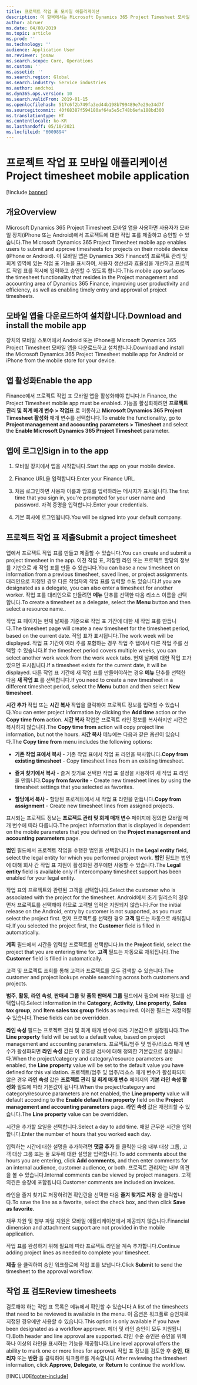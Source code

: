 ```yaml
---
title: 프로젝트 작업 표 모바일 애플리케이션
description: 이 항목에서는 Microsoft Dynamics 365 Project Timesheet 모바일 애플리케이션에 대한 정보를 제공합니다. 프로젝트 작업 표 모바일 앱을 사용하면 사용자가 모바일 장치에서 프로젝트에 대한 작업 표를 제출하고 승인할 수 있습니다.
author: abruer
ms.date: 04/08/2019
ms.topic: article
ms.prod: ''
ms.technology: ''
audience: Application User
ms.reviewer: josaw
ms.search.scope: Core, Operations
ms.custom: ''
ms.assetid: ''
ms.search.region: Global
ms.search.industry: Service industries
ms.author: andchoi
ms.dyn365.ops.version: 10
ms.search.validFrom: 2019-01-15
ms.openlocfilehash: 517c6f2b749fa3ed44b198b799489e7e29e34d7f
ms.sourcegitcommit: 40f68387f594180af64a5e5c748b6efa188bd300
ms.translationtype: HT
ms.contentlocale: ko-KR
ms.lasthandoff: 05/10/2021
ms.locfileid: "6009894"
---
```

# <a name="project-timesheet-mobile-application"></a><span data-ttu-id="842da-104">프로젝트 작업 표 모바일 애플리케이션</span><span class="sxs-lookup"><span data-stu-id="842da-104">Project timesheet mobile application</span></span>

[!include [banner](../includes/banner.md)]

## <a name="overview"></a><span data-ttu-id="842da-105">개요</span><span class="sxs-lookup"><span data-stu-id="842da-105">Overview</span></span>

<span data-ttu-id="842da-106">Microsoft Dynamics 365 Project Timesheet 모바일 앱을 사용하면 사용자가 모바일 장치(iPhone 또는 Android)에서 프로젝트에 대한 작업 표를 제출하고 승인할 수 있습니다.</span><span class="sxs-lookup"><span data-stu-id="842da-106">The Microsoft Dynamics 365 Project Timesheet mobile app enables users to submit and approve timesheets for projects on their mobile device (iPhone or Android).</span></span> <span data-ttu-id="842da-107">이 모바일 앱은 Dynamics 365 Finance의 프로젝트 관리 및 회계 영역에 있는 작업 표 기능을 표시하여, 사용자 생산성과 효율성을 개선하고 프로젝트 작업 표를 적시에 입력하고 승인할 수 있도록 합니다.</span><span class="sxs-lookup"><span data-stu-id="842da-107">This mobile app surfaces the timesheet functionality that resides in the Project management and accounting area of Dynamics 365 Finance, improving user productivity and efficiency, as well as enabling timely entry and approval of project timesheets.</span></span>

## <a name="download-and-install-the-mobile-app"></a><span data-ttu-id="842da-108">모바일 앱을 다운로드하여 설치합니다.</span><span class="sxs-lookup"><span data-stu-id="842da-108">Download and install the mobile app</span></span>

<span data-ttu-id="842da-109">장치의 모바일 스토어에서 Android 또는 iPhone용 Microsoft Dynamics 365 Project Timesheet 모바일 앱을 다운로드하고 설치합니다.</span><span class="sxs-lookup"><span data-stu-id="842da-109">Download and install the Microsoft Dynamics 365 Project Timesheet mobile app for Android or iPhone from the mobile store for your device.</span></span>

## <a name="enable-the-app"></a><span data-ttu-id="842da-110">앱 활성화</span><span class="sxs-lookup"><span data-stu-id="842da-110">Enable the app</span></span> 

<span data-ttu-id="842da-111">Finance에서 프로젝트 작업 표 모바일 앱을 활성화해야 합니다.</span><span class="sxs-lookup"><span data-stu-id="842da-111">In Finance, the Project Timesheet mobile app must be enabled.</span></span> <span data-ttu-id="842da-112">기능을 활성화하려면 **프로젝트 관리 및 회계 매개 변수 \> 작업표** 로 이동하고 **Microsoft Dynamics 365 Project Timesheet 활성화** 매개 변수를 선택합니다.</span><span class="sxs-lookup"><span data-stu-id="842da-112">To enable the functionality, go to **Project management and accounting parameters \> Timesheet** and select the **Enable Microsoft Dynamics 365 Project Timesheet** parameter.</span></span>

## <a name="sign-in-to-the-app"></a><span data-ttu-id="842da-113">앱에 로그인</span><span class="sxs-lookup"><span data-stu-id="842da-113">Sign in to the app</span></span>

1.  <span data-ttu-id="842da-114">모바일 장치에서 앱을 시작합니다.</span><span class="sxs-lookup"><span data-stu-id="842da-114">Start the app on your mobile device.</span></span>

2.  <span data-ttu-id="842da-115">Finance URL을 입력합니다.</span><span class="sxs-lookup"><span data-stu-id="842da-115">Enter your Finance URL.</span></span>

3.  <span data-ttu-id="842da-116">처음 로그인하면 사용자 이름과 암호를 입력하라는 메시지가 표시됩니다.</span><span class="sxs-lookup"><span data-stu-id="842da-116">The first time that you sign in, you're prompted for your user name and password.</span></span> <span data-ttu-id="842da-117">자격 증명을 입력합니다.</span><span class="sxs-lookup"><span data-stu-id="842da-117">Enter your credentials.</span></span>

4.  <span data-ttu-id="842da-118">기본 회사에 로그인됩니다.</span><span class="sxs-lookup"><span data-stu-id="842da-118">You will be signed into your default company.</span></span>

## <a name="submit-a-project-timesheet"></a><span data-ttu-id="842da-119">프로젝트 작업 표 제출</span><span class="sxs-lookup"><span data-stu-id="842da-119">Submit a project timesheet</span></span>

<span data-ttu-id="842da-120">앱에서 프로젝트 작업 표를 만들고 제출할 수 있습니다.</span><span class="sxs-lookup"><span data-stu-id="842da-120">You can create and submit a project timesheet in the app.</span></span> <span data-ttu-id="842da-121">이전 작업 표, 저장된 라인 또는 프로젝트 할당의 정보를 기반으로 새 작업 표를 만들 수 있습니다.</span><span class="sxs-lookup"><span data-stu-id="842da-121">You can base a new timesheet on information from a previous timesheet, saved lines, or project assignments.</span></span> <span data-ttu-id="842da-122">대리인으로 지정된 경우 다른 작업자의 작업 표를 입력할 수도 있습니다.</span><span class="sxs-lookup"><span data-stu-id="842da-122">If you are designated as a delegate, you can also enter a timesheet for another worker.</span></span> <span data-ttu-id="842da-123">작업 표를 대리인으로 만들려면 **메뉴** 단추를 선택한 다음 리소스 이름을 선택합니다.</span><span class="sxs-lookup"><span data-stu-id="842da-123">To create a timesheet as a delegate, select the **Menu** button and then select a resource name..</span></span>

<span data-ttu-id="842da-124">작업 표 페이지는 현재 날짜를 기준으로 작업 표 기간에 대한 새 작업 표를 만듭니다.</span><span class="sxs-lookup"><span data-stu-id="842da-124">The timesheet page will create a new timesheet for the timesheet period, based on the current date.</span></span> <span data-ttu-id="842da-125">작업 표가 표시됩니다.</span><span class="sxs-lookup"><span data-stu-id="842da-125">The work week will be displayed.</span></span> <span data-ttu-id="842da-126">작업 표 기간이 여러 주를 포함하는 경우 작업 주 탭에서 다른 작업 주를 선택할 수 있습니다.</span><span class="sxs-lookup"><span data-stu-id="842da-126">If the timesheet period covers multiple weeks, you can select another work week from the work week tabs.</span></span>
<span data-ttu-id="842da-127">현재 날짜에 대한 작업 표가 있으면 표시됩니다.</span><span class="sxs-lookup"><span data-stu-id="842da-127">If a timesheet exists for the current date, it will be displayed.</span></span> <span data-ttu-id="842da-128">다른 작업 표 기간에 새 작업 표를 만들어야하는 경우 **메뉴** 단추를 선택한 다음 **새 작업 표** 를 선택합니다.</span><span class="sxs-lookup"><span data-stu-id="842da-128">If you need to create a new timesheet in a different timesheet period, select the **Menu** button and then select **New timesheet**.</span></span>

<span data-ttu-id="842da-129">**시간 추가** 작업 또는 **시간 복사** 작업을 클릭하여 프로젝트 정보를 입력할 수 있습니다.</span><span class="sxs-lookup"><span data-stu-id="842da-129">You can enter project information by clicking the **Add time** action or the **Copy time from** action.</span></span> <span data-ttu-id="842da-130">**시간 복사** 작업은 프로젝트 라인 정보를 복사하지만 시간은 복사하지 않습니다.</span><span class="sxs-lookup"><span data-stu-id="842da-130">The **Copy time from** action will copy project line information, but not the hours.</span></span> <span data-ttu-id="842da-131">**시간 복사** 메뉴에는 다음과 같은 옵션이 있습니다.</span><span class="sxs-lookup"><span data-stu-id="842da-131">The **Copy time from** menu includes the following options:</span></span>

- <span data-ttu-id="842da-132">**기존 작업 표에서 복사** - 기존 작업 표에서 작업 표 라인을 복사합니다.</span><span class="sxs-lookup"><span data-stu-id="842da-132">**Copy from existing timesheet** - Copy timesheet lines from an existing timesheet.</span></span>

- <span data-ttu-id="842da-133">**즐겨 찾기에서 복사** - 즐겨 찾기로 선택한 작업 표 설정을 사용하여 새 작업 표 라인을 만듭니다.</span><span class="sxs-lookup"><span data-stu-id="842da-133">**Copy from favorite** - Create new timesheet lines by using the timesheet settings that you selected as favorites.</span></span>

- <span data-ttu-id="842da-134">**할당에서 복사** - 할당된 프로젝트에서 새 작업 표 라인을 만듭니다.</span><span class="sxs-lookup"><span data-stu-id="842da-134">**Copy from assignment** - Create new timesheet lines from assigned projects.</span></span>

<span data-ttu-id="842da-135">표시되는 프로젝트 정보는 **프로젝트 관리 및 회계 매개 변수** 페이지에 정의한 모바일 매개 변수에 따라 다릅니다.</span><span class="sxs-lookup"><span data-stu-id="842da-135">The project information that is displayed is dependent on the mobile parameters that you defined on the **Project management and accounting parameters** page.</span></span>

<span data-ttu-id="842da-136">**법인** 필드에서 프로젝트 작업을 수행한 법인을 선택합니다.</span><span class="sxs-lookup"><span data-stu-id="842da-136">In the **Legal entity** field, select the legal entity for which you performed project work.</span></span> <span data-ttu-id="842da-137">**법인** 필드는 법인에 대해 회사 간 작업 표 지원이 활성화된 경우에만 사용할 수 있습니다.</span><span class="sxs-lookup"><span data-stu-id="842da-137">The **Legal entity** field is available only if intercompany timesheet support has been enabled for your legal entity.</span></span>

<span data-ttu-id="842da-138">작업 표의 프로젝트와 관련된 고객을 선택합니다.</span><span class="sxs-lookup"><span data-stu-id="842da-138">Select the customer who is associated with the project for the timesheet.</span></span> <span data-ttu-id="842da-139">Android에서 초기 릴리스의 경우 먼저 프로젝트를 선택해야 하므로 고객별 입력은 지원되지 않습니다.</span><span class="sxs-lookup"><span data-stu-id="842da-139">For the initial release on the Android, entry by customer is not supported, as you must select the project first.</span></span> <span data-ttu-id="842da-140">먼저 프로젝트를 선택한 경우 **고객** 필드는 자동으로 채워집니다.</span><span class="sxs-lookup"><span data-stu-id="842da-140">If you selected the project first, the **Customer** field is filled in automatically.</span></span>

<span data-ttu-id="842da-141">**계획** 필드에서 시간을 입력할 프로젝트를 선택합니다.</span><span class="sxs-lookup"><span data-stu-id="842da-141">In the **Project** field, select the project that you are entering time for.</span></span> <span data-ttu-id="842da-142">**고객** 필드는 자동으로 채워집니다.</span><span class="sxs-lookup"><span data-stu-id="842da-142">The **Customer** field is filled in automatically.</span></span>

<span data-ttu-id="842da-143">고객 및 프로젝트 조회를 통해 고객과 프로젝트를 모두 검색할 수 있습니다.</span><span class="sxs-lookup"><span data-stu-id="842da-143">The customer and project lookups enable searching across both customers and projects.</span></span>

<span data-ttu-id="842da-144">**범주**, **활동**, **라인 속성**, **판매세 그룹** 및 **품목 판매세 그룹** 필드에서  필요에 따라 정보를 선택합니다.</span><span class="sxs-lookup"><span data-stu-id="842da-144">Select information in the **Category**, **Activity**, **Line property**, **Sales tax group**, and **Item sales tax group** fields as required.</span></span> <span data-ttu-id="842da-145">이러한 필드는 재정의될 수 있습니다.</span><span class="sxs-lookup"><span data-stu-id="842da-145">These fields can be overridden.</span></span>

<span data-ttu-id="842da-146">**라인 속성** 필드는 프로젝트 관리 및 회계 매개 변수에 따라 기본값으로 설정됩니다.</span><span class="sxs-lookup"><span data-stu-id="842da-146">The **Line property** field will be set to a default value, based on project management and accounting parameters.</span></span> <span data-ttu-id="842da-147">프로젝트/범주 및 범주/리소스 매개 변수가 활성화되면 **라인 속성** 값은 이 유효성 검사에 대해 정의한 기본값으로 설정됩니다.</span><span class="sxs-lookup"><span data-stu-id="842da-147">When the project/category and category/resource parameters are enabled, the **Line property** value will be set to the default value you have defined for this validation.</span></span> <span data-ttu-id="842da-148">프로젝트/범주 및 범주/리소스 매개 변수가 활성화되지 않은 경우 **라인 속성** 값은 **프로젝트 관리 및 회계 매개 변수** 페이지의 **기본 라인 속성 활성화** 필드에 따라 기본값이 됩니다.</span><span class="sxs-lookup"><span data-stu-id="842da-148">When the project/category and category/resource parameters are not enabled, the **Line property** value will default according to the **Enable default line property** field on the **Project management and accounting parameters** page.</span></span> <span data-ttu-id="842da-149">**라인 속성** 값은 재정의할 수 있습니다.</span><span class="sxs-lookup"><span data-stu-id="842da-149">The **Line property** value can be overridden.</span></span>

<span data-ttu-id="842da-150">시간을 추가할 요일을 선택합니다.</span><span class="sxs-lookup"><span data-stu-id="842da-150">Select a day to add time.</span></span> <span data-ttu-id="842da-151">매일 근무한 시간을 입력합니다.</span><span class="sxs-lookup"><span data-stu-id="842da-151">Enter the number of hours that you worked each day.</span></span>

<span data-ttu-id="842da-152">입력하는 시간에 대한 설명을 추가하려면 **댓글 추가** 를 클릭한 다음 내부 대상 그룹, 고객 대상 그룹 또는 둘 모두에 대한 설명을 입력합니다.</span><span class="sxs-lookup"><span data-stu-id="842da-152">To add comments about the hours you are entering, click **Add comments**, and then enter comments for an internal audience, customer audience, or both.</span></span>
<span data-ttu-id="842da-153">프로젝트 관리자는 내부 의견을 볼 수 있습니다.</span><span class="sxs-lookup"><span data-stu-id="842da-153">Internal comments can be viewed by project managers.</span></span> <span data-ttu-id="842da-154">고객 의견은 송장에 포함됩니다.</span><span class="sxs-lookup"><span data-stu-id="842da-154">Customer comments are included on invoices.</span></span>

<span data-ttu-id="842da-155">라인을 즐겨 찾기로 저장하려면 확인란을 선택한 다음 **즐겨 찾기로 저장** 을 클릭합니다.</span><span class="sxs-lookup"><span data-stu-id="842da-155">To save the line as a favorite, select the check box, and then click **Save as favorite**.</span></span>

<span data-ttu-id="842da-156">재무 차원 및 첨부 파일 지원은 모바일 애플리케이션에서 제공되지 않습니다.</span><span class="sxs-lookup"><span data-stu-id="842da-156">Financial dimension and attachment support are not provided in the mobile application.</span></span>

<span data-ttu-id="842da-157">작업 표를 완성하기 위해 필요에 따라 프로젝트 라인을 계속 추가합니다.</span><span class="sxs-lookup"><span data-stu-id="842da-157">Continue adding project lines as needed to complete your timesheet.</span></span>

<span data-ttu-id="842da-158">**제출** 을 클릭하여 승인 워크플로에 작업 표를 보냅니다.</span><span class="sxs-lookup"><span data-stu-id="842da-158">Click **Submit** to send the timesheet to the approval workflow.</span></span>

## <a name="review-timesheets"></a><span data-ttu-id="842da-159">작업 표 검토</span><span class="sxs-lookup"><span data-stu-id="842da-159">Review timesheets</span></span>

<span data-ttu-id="842da-160">검토해야 하는 작업 표 목록은 메뉴에서 확인할 수 있습니다.</span><span class="sxs-lookup"><span data-stu-id="842da-160">A list of the timesheets that need to be reviewed is available in the menu.</span></span> <span data-ttu-id="842da-161">이 옵션은 워크플로 승인자로 지정된 경우에만 사용할 수 있습니다.</span><span class="sxs-lookup"><span data-stu-id="842da-161">This option is only available if you have been designated as a workflow approver.</span></span> <span data-ttu-id="842da-162">헤더 및 라인 승인이 모두 지원됩니다.</span><span class="sxs-lookup"><span data-stu-id="842da-162">Both header and line approval are supported.</span></span> <span data-ttu-id="842da-163">라인 수준 승인은 승인을 위해 하나 이상의 라인을 표시하는 기능을 제공합니다.</span><span class="sxs-lookup"><span data-stu-id="842da-163">Line level approval offers the ability to mark one or more lines for approval.</span></span> <span data-ttu-id="842da-164">작업 표 정보를 검토한 후 **승인**, **대리자** 또는 **반환** 을 클릭하여 워크플로를 계속합니다.</span><span class="sxs-lookup"><span data-stu-id="842da-164">After reviewing the timesheet information, click **Approve**, **Delegate**, or **Return** to continue the workflow.</span></span>


[!INCLUDE[footer-include](../includes/footer-banner.md)]